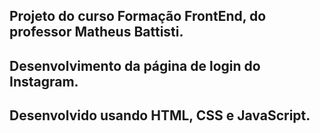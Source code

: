 ## Projeto do curso Formação FrontEnd, do professor Matheus Battisti.
## Desenvolvimento da página de login do Instagram.
## Desenvolvido usando HTML, CSS e JavaScript.

